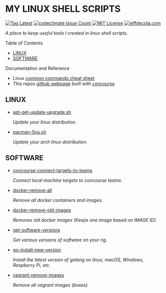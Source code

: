 # MY LINUX SHELL SCRIPTS

[![Tag Latest](https://img.shields.io/github/v/tag/jeffdecola/my-linux-shell-scripts)](https://github.com/JeffDeCola/my-linux-shell-scripts/tags)
[![codeclimate Issue Count](https://codeclimate.com/github/JeffDeCola/my-linux-shell-scripts/badges/issue_count.svg)](https://codeclimate.com/github/JeffDeCola/my-linux-shell-scripts/issues)
[![MIT License](http://img.shields.io/:license-mit-blue.svg)](http://jeffdecola.mit-license.org)
[![jeffdecola.com](https://img.shields.io/badge/website-jeffdecola.com-blue)](https://jeffdecola.com)

_A place to keep useful tools I created in linux shell scripts._

Table of Contents

* [LINUX](https://github.com/JeffDeCola/my-linux-shell-scripts#linux)
* [SOFTWARE](https://github.com/JeffDeCola/my-linux-shell-scripts#software)

Documentation and Reference

* Linux
  [common commands cheat sheet](https://github.com/JeffDeCola/my-cheat-sheets/tree/master/software/development/operating-systems/linux/common-commands-cheat-sheet)
* This repos
  [github webpage](https://jeffdecola.github.io/my-linux-shell-scripts/)
  _built with
  [concourse](https://github.com/JeffDeCola/my-linux-shell-scripts/blob/master/ci-README.md)_

## LINUX

* [apt-get-update-upgrade.sh](https://github.com/JeffDeCola/my-linux-shell-scripts/tree/master/linux/apt-get-update-upgrade)

  _Update your linux distribution._

* [pacman-Syu.sh](https://github.com/JeffDeCola/my-linux-shell-scripts/tree/master/linux/pacman-Syu)

  _Update your arch linux distribution._

## SOFTWARE

* [concourse-connect-targets-to-teams](https://github.com/JeffDeCola/my-linux-shell-scripts/tree/master/software/concourse-connect-targets-to-teams)

  _Connect local machine targets to concourse teams._

* [docker-remove-all](https://github.com/JeffDeCola/my-linux-shell-scripts/tree/master/software/docker-remove-all)

  _Remove all docker containers and images._

* [docker-remove-old-images](https://github.com/JeffDeCola/my-linux-shell-scripts/tree/master/software/docker-remove-old-images)

  _Removes old docker images (Keeps one image based on IMAGE ID)._

* [get-software-versions](https://github.com/JeffDeCola/my-linux-shell-scripts/tree/master/software/get-software-versions)

  _Get various versions of software on your rig._

* [go-install-new-version](https://github.com/JeffDeCola/my-linux-shell-scripts/tree/master/software/go-install-new-version)

  _Install the latest version of golang on linux, macOS, Windows, Raspberry Pi, etc._

* [vagrant-remove-images](https://github.com/JeffDeCola/my-linux-shell-scripts/tree/master/software/vagrant-remove-images)

  _Remove all vagrant images (boxes)._
